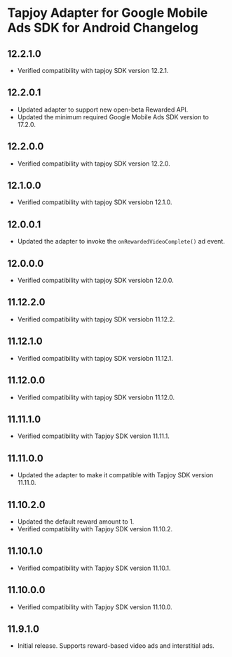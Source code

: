 # Tapjoy Adapter for Google Mobile Ads SDK for Android Changelog

## 12.2.1.0
- Verified compatibility with tapjoy SDK version 12.2.1.

## 12.2.0.1
- Updated adapter to support new open-beta Rewarded API.
- Updated the minimum required Google Mobile Ads SDK version to 17.2.0.

## 12.2.0.0
- Verified compatibility with tapjoy SDK version 12.2.0.

## 12.1.0.0
- Verified compatibility with tapjoy SDK versiobn 12.1.0.

## 12.0.0.1
- Updated the adapter to invoke the `onRewardedVideoComplete()` ad event.

## 12.0.0.0
- Verified compatibility with tapjoy SDK versiobn 12.0.0.

## 11.12.2.0
- Verified compatibility with tapjoy SDK versiobn 11.12.2.

## 11.12.1.0
- Verified compatibility with tapjoy SDK versiobn 11.12.1.

## 11.12.0.0
- Verified compatibility with tapjoy SDK versiobn 11.12.0.

## 11.11.1.0
- Verified compatibility with Tapjoy SDK version 11.11.1.

## 11.11.0.0
- Updated the adapter to make it compatible with Tapjoy SDK version 11.11.0.

## 11.10.2.0
- Updated the default reward amount to 1.
- Verified compatibility with Tapjoy SDK version 11.10.2.

## 11.10.1.0
- Verified compatibility with Tapjoy SDK version 11.10.1.

## 11.10.0.0
- Verified compatibility with Tapjoy SDK version 11.10.0.

## 11.9.1.0
- Initial release. Supports reward-based video ads and interstitial ads.

